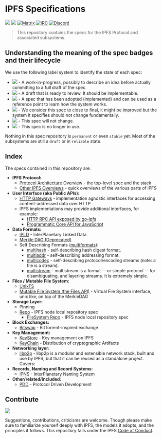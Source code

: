 # IPFS Specifications

[![](https://img.shields.io/badge/made%20by-Protocol%20Labs-blue.svg?style=flat-square)](http://ipn.io)
[![](https://img.shields.io/badge/project-IPFS-blue.svg?style=flat-square)](http://ipfs.io/)
[![Matrix](https://img.shields.io/badge/matrix-%23ipfs%3Amatrix.org-blue.svg?style=flat-square)](https://matrix.to/#/#ipfs:matrix.org)
[![IRC](https://img.shields.io/badge/freenode-%23ipfs-blue.svg?style=flat-square)](http://webchat.freenode.net/?channels=%23ipfs)
[![Discord](https://img.shields.io/discord/475789330380488707?color=blueviolet&label=discord&style=flat-square)](https://discord.gg/24fmuwR)

> This repository contains the specs for the IPFS Protocol and associated subsystems.

## Understanding the meaning of the spec badges and their lifecycle

We use the following label system to identify the state of each spec:

- ![](https://img.shields.io/badge/status-wip-orange.svg?style=flat-square) - A work-in-progress, possibly to describe an idea before actually committing to a full draft of the spec.
- ![](https://img.shields.io/badge/status-draft-yellow.svg?style=flat-square) - A draft that is ready to review. It should be implementable.
- ![](https://img.shields.io/badge/status-reliable-green.svg?style=flat-square) - A spec that has been adopted (implemented) and can be used as a reference point to learn how the system works.
- ![](https://img.shields.io/badge/status-stable-brightgreen.svg?style=flat-square) - We consider this spec to close to final, it might be improved but the system it specifies should not change fundamentally.
- ![](https://img.shields.io/badge/status-permanent-blue.svg?style=flat-square) - This spec will not change.
- ![](https://img.shields.io/badge/status-deprecated-red.svg?style=flat-square) - This spec is no longer in use.

Nothing in this spec repository is `permanent` or even `stable` yet. Most of the subsystems are still a `draft` or in `reliable` state.

## Index

The specs contained in this repository are:

- **IPFS Protocol:**
  - [Protocol Architecture Overview](./ARCHITECTURE.md) - the top-level spec and the stack
  - [Other IPFS Overviews](/overviews) - quick overviews of the various parts of IPFS
- **User Interface (aka Public APIs):**
  - [HTTP Gateways](./http-gateways/README.md) - implementation agnostic interfaces for accessing content-addressed data over HTTP
  - IPFS implementations may provide additional interfaces, for example:
    - [HTTP RPC API exposed by go-ipfs](https://docs.ipfs.io/reference/http/api/)
    - [Programmatic Core API for JavaScript](https://github.com/ipfs/js-ipfs/tree/master/docs/core-api#readme)
- **Data Formats:**
  - [IPLD](https://ipld.io/specs/) - InterPlanetary Linked Data.
  - [Merkle DAG (Deprecated)](./MERKLE_DAG.md)
  - Self Describing Formats ([multiformats](http://github.com/multiformats/multiformats)):
    - [multihash](https://github.com/multiformats/multihash) - self-describing hash digest format.
    - [multiaddr](https://github.com/multiformats/multiaddr) - self-describing addressing format.
    - [multicodec](https://github.com/multiformats/multicodec) - self-describing protocol/encoding streams (note: a file is a stream).
    - [multistream](https://github.com/multiformats/multistream) - multistream is a format -- or simple protocol -- for disambiguating, and layering streams. It is extremely simple.
- **Files / Mutable File System:**
  - [UnixFS](./UNIXFS.md)
  - [Mutable File System (the Files API)](./MUTABLE_FILE_SYSTEM.md) - Virtual File System interface, unix like, on top of the MerkleDAG
- **Storage Layer:**
  - Pinning
  - [Repo](./REPO.md) - IPFS node local repository spec
    - [FileSystem Repo](./REPO_FS.md) - IPFS node local repository spec
- **Block Exchanges:**
  - [Bitswap](./BITSWAP.md) - BitTorrent-inspired exchange
- **Key Management:**
  - [KeyStore](./KEYSTORE.md) - Key management on IPFS
  - [KeyChain](./KEYCHAIN.md) - Distribution of cryptographic Artifacts
- **Networking layer:**
  - [libp2p](https://github.com/libp2p/specs) - libp2p is a modular and extensible network stack, built and use by IPFS, but that it can be reused as a standalone project. Covers:
- **Records, Naming and Record Systems:**
  - [IPNS](./IPNS.md) - InterPlanetary Naming System
- **Other/related/included:**
  - [PDD](https://github.com/ipfs/pdd) - Protocol Driven Development

## Contribute

[![](https://cdn.rawgit.com/jbenet/contribute-ipfs-gif/master/img/contribute.gif)](https://github.com/ipfs/community/blob/master/CONTRIBUTING.md)

Suggestions, contributions, criticisms are welcome. Though please make sure to familiarize yourself deeply with IPFS, the models it adopts, and the principles it follows.
This repository falls under the IPFS [Code of Conduct](https://github.com/ipfs/community/blob/master/code-of-conduct.md).
